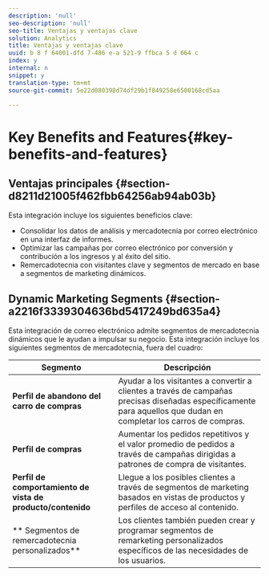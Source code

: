 ```yaml
---
description: 'null'
seo-description: 'null'
seo-title: Ventajas y ventajas clave
solution: Analytics
title: Ventajas y ventajas clave
uuid: b 8 f 64001-dfd 7-486 e-a 521-9 ffbca 5 d 664 c
index: y
internal: n
snippet: y
translation-type: tm+mt
source-git-commit: 5e22d080398d74df29b1f849258e6500168cd5aa

---
```



# Key Benefits and Features{#key-benefits-and-features}

## Ventajas principales {#section-d8211d21005f462fbb64256ab94ab03b}

Esta integración incluye los siguientes beneficios clave:

* Consolidar los datos de análisis y mercadotecnia por correo electrónico en una interfaz de informes.
* Optimizar las campañas por correo electrónico por conversión y contribución a los ingresos y al éxito del sitio.
* Remercadotecnia con visitantes clave y segmentos de mercado en base a segmentos de marketing dinámicos.

## Dynamic Marketing Segments {#section-a2216f3339304636bd5417249bd635a4}

Esta integración de correo electrónico admite segmentos de mercadotecnia dinámicos que le ayudan a impulsar su negocio. Esta integración incluye los siguientes segmentos de mercadotecnia, fuera del cuadro:

| Segmento | Descripción |
|---|---|
| **Perfil de abandono del carro de compras** | Ayudar a los visitantes a convertir a clientes a través de campañas precisas diseñadas específicamente para aquellos que dudan en completar los carros de compras. |
| **Perfil de compras** | Aumentar los pedidos repetitivos y el valor promedio de pedidos a través de campañas dirigidas a patrones de compra de visitantes. |
| **Perfil de comportamiento de vista de producto/contenido** | Llegue a los posibles clientes a través de segmentos de marketing basados en vistas de productos y perfiles de acceso al contenido. |
| ** Segmentos de remercadotecnia personalizados** | Los clientes también pueden crear y programar segmentos de remarketing personalizados específicos de las necesidades de los usuarios. |

